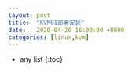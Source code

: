 ```yaml
---
layout: post
title:  "KVM01部署安装"
date:   2020-04-20 16:00:00 +0800
categories: [linux,kvm]
---
```

* any list
{:toc}
